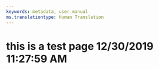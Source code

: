 ```yaml
---
keywords: metadata, user manual
ms.translationtype: Human Translation
---
```

# this is a test page 12/30/2019 11:27:59 AM